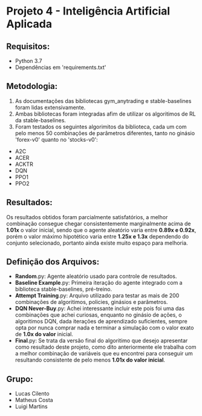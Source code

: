 # Projeto 4 - Inteligência Artificial Aplicada

## Requisitos:
  - Python 3.7
  - Dependências em 'requirements.txt'

## Metodologia:
1. As documentações das bibliotecas gym_anytrading e stable-baselines foram lidas extensivamente.
2. Ambas bibliotecas foram integradas afim de utilizar os algoritimos de RL da stable-baselines.
3. Foram testados os seguintes algorimitos da biblioteca, cada um com pelo menos 50 combinações de parâmetros diferentes, tanto no ginásio 'forex-v0' quanto no 'stocks-v0':
  - A2C
  - ACER
  - ACKTR
  - DQN
  - PPO1
  - PPO2

## Resultados:
Os resultados obtidos foram parcialmente satisfatórios, a melhor combinação consegue chegar consistentemente marginalmente acima de **1.01x** o valor inicial, sendo que o agente aleatório varia entre **0.89x e 0.92x**, porém o valor máximo hipotético varia entre **1.25x e 1.3x** dependendo do conjunto selecionado, portanto ainda existe muito espaço para melhoria.

## Definição dos Arquivos:
  - **Random**.py: Agente aleatório usado para controle de resultados.
  - **Baseline Example**.py: Primeira iteração do agente integrado com a biblioteca stable-baselines, pré-treino.
  - **Attempt Training**.py: Arquivo utilizado para testar as mais de 200 combinações de algoritimos, policies, ginásios e parâmetros.
  - **DQN Never-Buy**.py: Achei interessante incluir este pois foi uma das combinações que achei curiosas, enquanto no ginásio de ações, o algoritimos DQN, dada iterações de aprendizado suficientes, sempre opta por nunca comprar nada e terminar a simulação com o valor exato de **1.0x do valor** inicial.
  - **Final**.py: Se trata da versão final do algoritimo que desejo apresentar como resultado deste projeto, como dito anteriormente ele trabalha com a melhor combinação de variáveis que eu encontrei para conseguir um resultando consistente de pelo menos **1.01x do valor inicial**.

## Grupo:
  - Lucas Cilento
  - Matheus Costa
  - Luigi Martins

  
